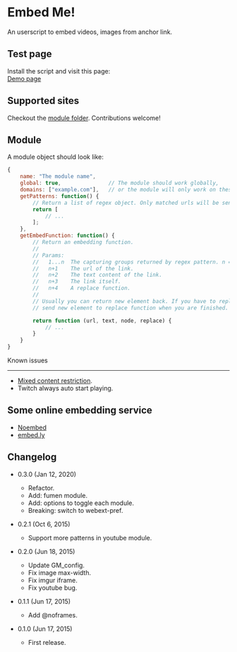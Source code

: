 Embed Me!
=========
An userscript to embed videos, images from anchor link.

Test page
---------

Install the script and visit this page:  
[Demo page](https://raw.githack.com/eight04/Embed-Me/master/test-page.html)

Supported sites
---------------

Checkout the [module folder](https://github.com/eight04/Embed-Me/tree/master/modules). Contributions welcome!

Module
------

A module object should look like:
```javascript
{
	name: "The module name",
	global: true,				// The module should work globally,
	domains: ["example.com"],	// or the module will only work on these domains.
	getPatterns: function() {
		// Return a list of regex object. Only matched urls will be sent to embed function.
		return [
			// ...
		];
	},
	getEmbedFunction: function() {
		// Return an embedding function.
		//
		// Params:
		//   1...n  The capturing groups returned by regex pattern. n = groups.length.
		//   n+1    The url of the link.
		//   n+2    The text content of the link.
		//   n+3    The link itself.
		//   n+4    A replace function.
		//
		// Usually you can return new element back. If you have to replace element asynchronously,
		// send new element to replace function when you are finished.

		return function (url, text, node, replace) {
			// ...
		}
	}
}
```

Known issues

------------
* [Mixed content restriction][3].
* Twitch always auto start playing.

[3]: https://developer.mozilla.org/en-US/docs/Security/MixedContent

Some online embedding service
-----------------------------

* [Noembed](https://noembed.com/)
* [embed.ly](http://embed.ly/)

Changelog
---------

* 0.3.0 (Jan 12, 2020)

  - Refactor.
  - Add: fumen module.
  - Add: options to toggle each module.
  - Breaking: switch to webext-pref.

* 0.2.1 (Oct 6, 2015)

	- Support more patterns in youtube module.
  
* 0.2.0 (Jun 18, 2015)

	- Update GM_config.
	- Fix image max-width.
	- Fix imgur iframe.
	- Fix youtube bug.
  
* 0.1.1 (Jun 17, 2015)

	- Add @noframes.
  
* 0.1.0 (Jun 17, 2015)

	- First release.

